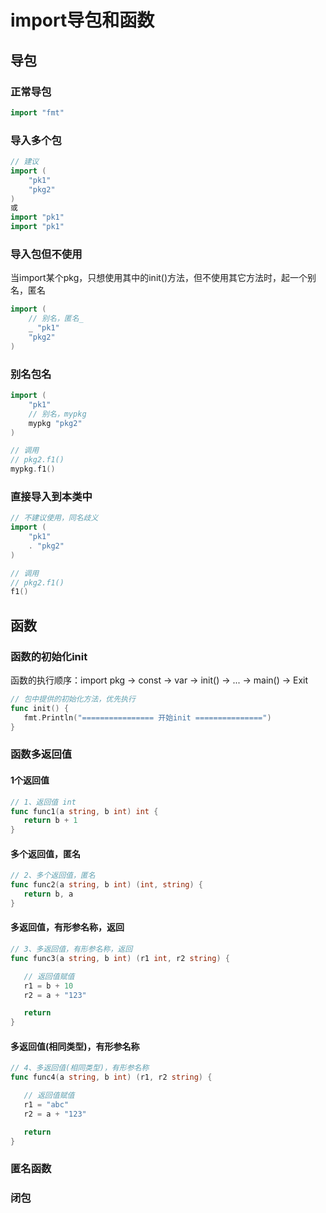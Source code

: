 # import导包和函数

## 导包

### 正常导包

```go
import "fmt"
```

### 导入多个包

```go
// 建议
import (
	"pk1"
	"pkg2"
)
或
import "pk1"
import "pk1"
```

### 导入包但不使用

当import某个pkg，只想使用其中的init()方法，但不使用其它方法时，起一个别名，匿名

```go
import (
    // 别名，匿名_
	_ "pk1"
	"pkg2"
)
```

### 别名包名

```go
import (
	"pk1"
    // 别名，mypkg
	mypkg "pkg2"
)

// 调用
// pkg2.f1()
mypkg.f1()
```

### 直接导入到本类中

```go
// 不建议使用，同名歧义
import (
	"pk1"
	. "pkg2"
)

// 调用
// pkg2.f1()
f1()
```



## 函数

### 函数的初始化init

函数的执行顺序：import pkg -> const -> var -> init() -> ... -> main() -> Exit

```go
// 包中提供的初始化方法，优先执行
func init() {
   fmt.Println("================ 开始init ===============")
}
```



### 函数多返回值

#### 1个返回值

```go
// 1、返回值 int
func func1(a string, b int) int {
   return b + 1
}
```

#### 多个返回值，匿名

```go
// 2、多个返回值，匿名
func func2(a string, b int) (int, string) {
   return b, a
}
```

#### 多返回值，有形参名称，返回

```go
// 3、多返回值，有形参名称，返回
func func3(a string, b int) (r1 int, r2 string) {

   // 返回值赋值
   r1 = b + 10
   r2 = a + "123"

   return
}
```

#### 多返回值(相同类型)，有形参名称

```go
// 4、多返回值(相同类型)，有形参名称
func func4(a string, b int) (r1, r2 string) {

   // 返回值赋值
   r1 = "abc"
   r2 = a + "123"

   return
}
```



### 匿名函数



### 闭包

